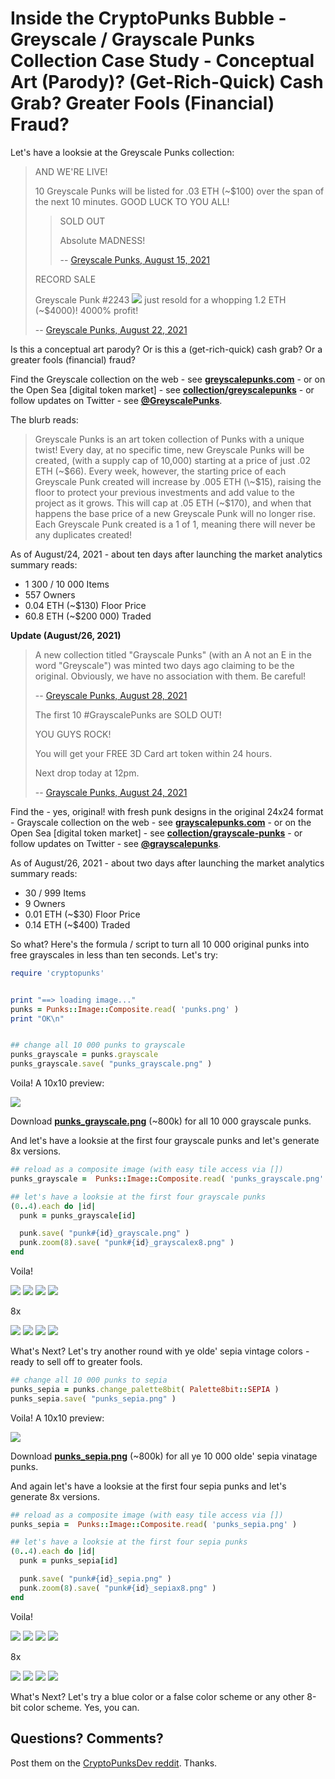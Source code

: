 # Inside the CryptoPunks Bubble - Greyscale / Grayscale Punks Collection Case Study - Conceptual Art (Parody)? (Get-Rich-Quick) Cash Grab? Greater Fools (Financial) Fraud?


Let's have a looksie at the Greyscale Punks collection:

>  AND WE'RE LIVE!
>
> 10 Greyscale Punks will be listed for .03 ETH (\~$100) over the span of the next 10 minutes. GOOD LUCK TO YOU ALL!
>
>> SOLD OUT
>>
>> Absolute MADNESS!
>>
>>  -- [Greyscale Punks, August 15, 2021](https://twitter.com/GreyscalePunks/status/1426705561375191040)
>
>
> RECORD SALE
>
> Greyscale Punk #2243 ![](i/punk2243_grayscale.png) just resold for a whopping 1.2 ETH (~$4000)!  4000% profit!
>
> -- [Greyscale Punks, August 22, 2021](https://twitter.com/GreyscalePunks/status/1429315962910740481)


Is this a conceptual art parody? Or is this a (get-rich-quick) cash grab? Or a greater fools (financial) fraud?


Find the Greyscale collection on the web - see [**greyscalepunks.com**](https://greyscalepunks.com) - or on the Open Sea [digital token market] -
see [**collection/greyscalepunks**](https://opensea.io/collection/greyscalepunks) - or follow updates on Twitter - see [**@GreyscalePunks**](https://twitter.com/GreyscalePunks).


The blurb reads:

> Greyscale Punks is an art token collection of Punks with a unique twist! Every day,
> at no specific time, new Greyscale Punks will be created,
> (with a supply cap of 10,000) starting at a price of just .02 ETH (\~$66).
> Every week, however, the starting price of each Greyscale Punk created
> will increase by .005 ETH (\~$15),
> raising the floor to protect your previous investments
> and add value to the project as it grows. This will cap at .05 ETH (\~$170),
> and when that happens the base price of a new Greyscale Punk will no longer rise.
> Each Greyscale Punk created is a 1 of 1, meaning there will never be any duplicates created!


As of August/24, 2021  - about ten days after launching the market analytics summary reads:

- 1 300 / 10 000 Items 
- 557 Owners
- 0.04 ETH (\~$130) Floor Price
- 60.8 ETH (\~$200 000) Traded


**Update (August/26, 2021)**

> A new collection titled "Grayscale Punks" (with an A not an E in the word "Greyscale") was minted two days ago claiming to be the original. 
> Obviously, we have no association with them. Be careful!
>
> -- [Greyscale Punks, August 28, 2021](https://twitter.com/GreyscalePunks/status/1430752574022500353)
>
> The first 10 #GrayscalePunks are SOLD OUT!
>
> YOU GUYS ROCK!
>
> You will get your FREE 3D Card art token within 24 hours.
>
> Next drop today at 12pm.
>
> -- [Grayscale Punks, August 24, 2021](https://twitter.com/GrayscalePunks/status/1430034787901743107)

Find the - yes, original! with fresh punk designs in the original 24x24 format - Grayscale collection on the web - see [**grayscalepunks.com**](https://grayscalepunks.com) - or on the Open Sea [digital token market] -
see [**collection/grayscale-punks**](https://opensea.io/collection/grayscale-punks) - or follow updates on Twitter - see [**@grayscalepunks**](https://twitter.com/GrayscalePunks).

As of August/26, 2021  - about two days after launching the market analytics summary reads:

- 30 / 999 Items
- 9 Owners
- 0.01 ETH (\~$30) Floor Price
- 0.14 ETH (\~$400) Traded




So what?  Here's the formula / script to turn all 10 000 original punks into free grayscales
in less than ten seconds.
Let's try:



``` ruby
require 'cryptopunks'


print "==> loading image..."
punks = Punks::Image::Composite.read( 'punks.png' )
print "OK\n"


## change all 10 000 punks to grayscale
punks_grayscale = punks.grayscale
punks_grayscale.save( "punks_grayscale.png" )
```

Voila!  A 10x10 preview:

![](i/punks_grayscale_preview.png)

Download [**punks_grayscale.png**](i/punks_grayscale.png) (~800k) for all 10 000 grayscale punks.


And let's have a looksie at the first four grayscale punks and let's generate 8x versions.


``` ruby
## reload as a composite image (with easy tile access via [])
punks_grayscale =  Punks::Image::Composite.read( 'punks_grayscale.png' )

## let's have a looksie at the first four grayscale punks
(0..4).each do |id|
  punk = punks_grayscale[id]

  punk.save( "punk#{id}_grayscale.png" )
  punk.zoom(8).save( "punk#{id}_grayscalex8.png" )
end
```


Voila!

![](i/punk0_grayscale.png)
![](i/punk1_grayscale.png)
![](i/punk2_grayscale.png)
![](i/punk3_grayscale.png)

8x

![](i/punk0_grayscalex8.png)
![](i/punk1_grayscalex8.png)
![](i/punk2_grayscalex8.png)
![](i/punk3_grayscalex8.png)



What's Next?
Let's try another round with ye olde' sepia vintage colors - ready to sell off to greater fools.

``` ruby
## change all 10 000 punks to sepia
punks_sepia = punks.change_palette8bit( Palette8bit::SEPIA )
punks_sepia.save( "punks_sepia.png" )
```


Voila!  A 10x10 preview:

![](i/punks_sepia_preview.png)

Download [**punks_sepia.png**](i/punks_sepia.png) (~800k) for all ye 10 000 olde' sepia vinatage punks.


And again let's have a looksie at the first four sepia punks and let's generate 8x versions.


``` ruby
## reload as a composite image (with easy tile access via [])
punks_sepia =  Punks::Image::Composite.read( 'punks_sepia.png' )

## let's have a looksie at the first four sepia punks
(0..4).each do |id|
  punk = punks_sepia[id]

  punk.save( "punk#{id}_sepia.png" )
  punk.zoom(8).save( "punk#{id}_sepiax8.png" )
end
```


Voila!

![](i/punk0_sepia.png)
![](i/punk1_sepia.png)
![](i/punk2_sepia.png)
![](i/punk3_sepia.png)

8x

![](i/punk0_sepiax8.png)
![](i/punk1_sepiax8.png)
![](i/punk2_sepiax8.png)
![](i/punk3_sepiax8.png)



What's Next?
Let's try a blue color or a false color scheme or any other 8-bit color scheme.
Yes, you can.



## Questions? Comments?

Post them on the [CryptoPunksDev reddit](https://old.reddit.com/r/CryptoPunksDev). Thanks.



